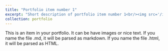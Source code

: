 ```yaml
---
title: "Portfolio item number 1"
excerpt: "Short description of portfolio item number 1<br/><img src='/images/698414.jpg'>"
collection: portfolio
---
```


This is an item in your portfolio. It can be have images or nice text. If you name the file .md, it will be parsed as markdown. If you name the file .html, it will be parsed as HTML. 
